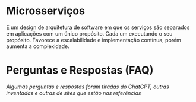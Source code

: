 # Microsserviços

É um design de arquitetura de software em que os serviços são separados em aplicações com um único propósito. Cada um executando o seu propósito. Favorece a escalabilidade e implementação contínua, porém aumenta a complexidade.

# Perguntas e Respostas (FAQ)

_Algumas perguntas e respostas foram tiradas do ChatGPT, outras inventadas e outras de sites que estão nas referências_